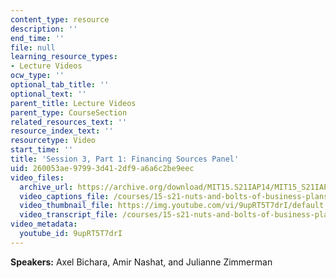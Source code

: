 ```yaml
---
content_type: resource
description: ''
end_time: ''
file: null
learning_resource_types:
- Lecture Videos
ocw_type: ''
optional_tab_title: ''
optional_text: ''
parent_title: Lecture Videos
parent_type: CourseSection
related_resources_text: ''
resource_index_text: ''
resourcetype: Video
start_time: ''
title: 'Session 3, Part 1: Financing Sources Panel'
uid: 260053ae-9799-3d41-2df9-a6a6c2be9eec
video_files:
  archive_url: https://archive.org/download/MIT15.S21IAP14/MIT15_S21IAP14_S3P1_300k.mp4
  video_captions_file: /courses/15-s21-nuts-and-bolts-of-business-plans-january-iap-2014/a8297f30a0245f2dad74c04248fe9111_9upRT5T7drI.vtt
  video_thumbnail_file: https://img.youtube.com/vi/9upRT5T7drI/default.jpg
  video_transcript_file: /courses/15-s21-nuts-and-bolts-of-business-plans-january-iap-2014/d334403453f2046d233c28d020f68823_9upRT5T7drI.pdf
video_metadata:
  youtube_id: 9upRT5T7drI
---
```


**Speakers:** Axel Bichara, Amir Nashat, and Julianne Zimmerman

